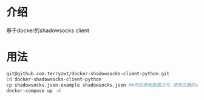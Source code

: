 # 介绍
  基于docker的shadowsocks client

# 用法
```bash
git@github.com:terryzwt/docker-shadowsocks-client-python.git
cd docker-shadowsocks-client-python
cp shadowsocks.json.example shadowsocks.json ##然后修改配置文件,使用正确的shadowsock配置.
docker-compose up -d
```
